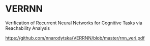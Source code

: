 # VERRNN
Verification of Recurrent Neural Networks for Cognitive Tasks via Reachability Analysis

https://github.com/nnarodytska/VERRNN/blob/master/rnn_veri.pdf
